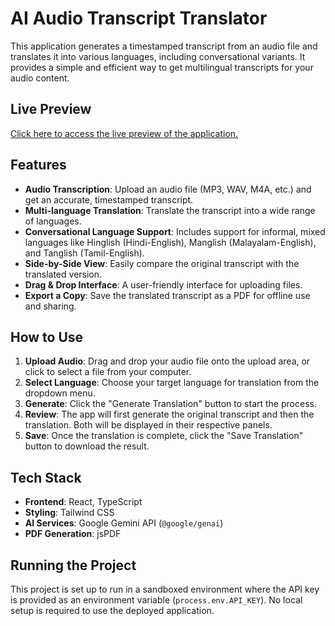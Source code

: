 # AI Audio Transcript Translator

This application generates a timestamped transcript from an audio file and translates it into various languages, including conversational variants. It provides a simple and efficient way to get multilingual transcripts for your audio content.

## Live Preview

[Click here to access the live preview of the application.](</>)

## Features

-   **Audio Transcription**: Upload an audio file (MP3, WAV, M4A, etc.) and get an accurate, timestamped transcript.
-   **Multi-language Translation**: Translate the transcript into a wide range of languages.
-   **Conversational Language Support**: Includes support for informal, mixed languages like Hinglish (Hindi-English), Manglish (Malayalam-English), and Tanglish (Tamil-English).
-   **Side-by-Side View**: Easily compare the original transcript with the translated version.
-   **Drag & Drop Interface**: A user-friendly interface for uploading files.
-   **Export a Copy**: Save the translated transcript as a PDF for offline use and sharing.

## How to Use

1.  **Upload Audio**: Drag and drop your audio file onto the upload area, or click to select a file from your computer.
2.  **Select Language**: Choose your target language for translation from the dropdown menu.
3.  **Generate**: Click the "Generate Translation" button to start the process.
4.  **Review**: The app will first generate the original transcript and then the translation. Both will be displayed in their respective panels.
5.  **Save**: Once the translation is complete, click the "Save Translation" button to download the result.

## Tech Stack

-   **Frontend**: React, TypeScript
-   **Styling**: Tailwind CSS
-   **AI Services**: Google Gemini API (`@google/genai`)
-   **PDF Generation**: jsPDF

## Running the Project

This project is set up to run in a sandboxed environment where the API key is provided as an environment variable (`process.env.API_KEY`). No local setup is required to use the deployed application.

